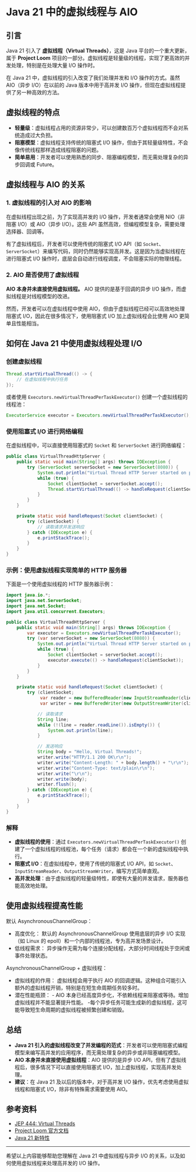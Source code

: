 # Java 21 中的虚拟线程与 AIO

## 引言

Java 21 引入了 **虚拟线程（Virtual Threads）**，这是 Java 平台的一个重大更新，属于 **Project Loom** 项目的一部分。虚拟线程是轻量级的线程，实现了更高效的并发处理，特别是在处理大量 I/O 操作时。

在 Java 21 中，虚拟线程的引入改变了我们处理并发和 I/O 操作的方式。虽然 AIO（异步 I/O）在以前的 Java 版本中用于高并发 I/O 操作，但现在虚拟线程提供了另一种高效的方法。

## 虚拟线程的特点

- **轻量级**：虚拟线程占用的资源非常少，可以创建数百万个虚拟线程而不会对系统造成过大负担。
- **阻塞模型**：虚拟线程支持传统的阻塞式 I/O 操作，但由于其轻量级特性，不会像传统线程那样造成线程阻塞的问题。
- **简单易用**：开发者可以使用熟悉的同步、阻塞编程模型，而无需处理复杂的异步回调或 Future。

## 虚拟线程与 AIO 的关系

### 1. 虚拟线程的引入对 AIO 的影响

在虚拟线程出现之前，为了实现高并发的 I/O 操作，开发者通常会使用 NIO（非阻塞 I/O）或 AIO（异步 I/O）。这些 API 虽然高效，但编程模型复杂，需要处理选择器、回调等。

有了虚拟线程后，开发者可以使用传统的阻塞式 I/O API（如 `Socket`、`ServerSocket`）来编写代码，同时仍然能够实现高并发。这是因为当虚拟线程在进行阻塞式 I/O 操作时，底层会自动进行线程调度，不会阻塞实际的物理线程。

### 2. AIO 是否使用了虚拟线程

**AIO 本身并未直接使用虚拟线程。** AIO 提供的是基于回调的异步 I/O 操作，而虚拟线程是对线程模型的改进。

然而，开发者可以在虚拟线程中使用 AIO，但由于虚拟线程已经可以高效地处理阻塞式 I/O，因此在很多情况下，使用阻塞式 I/O 加上虚拟线程会比使用 AIO 更简单且性能相当。

## 如何在 Java 21 中使用虚拟线程处理 I/O

### 创建虚拟线程

```java
Thread.startVirtualThread(() -> {
    // 在虚拟线程中执行任务
});
```

或者使用 `Executors.newVirtualThreadPerTaskExecutor()` 创建一个虚拟线程的线程池：

```java
ExecutorService executor = Executors.newVirtualThreadPerTaskExecutor();
```

### 使用阻塞式 I/O 进行网络编程

在虚拟线程中，可以直接使用阻塞式的 `Socket` 和 `ServerSocket` 进行网络编程：

```java
public class VirtualThreadHttpServer {
    public static void main(String[] args) throws IOException {
        try (ServerSocket serverSocket = new ServerSocket(8080)) {
            System.out.println("Virtual Thread HTTP Server started on port 8080...");
            while (true) {
                Socket clientSocket = serverSocket.accept();
                Thread.startVirtualThread(() -> handleRequest(clientSocket));
            }
        }
    }

    private static void handleRequest(Socket clientSocket) {
        try (clientSocket) {
            // 读取请求并发送响应
        } catch (IOException e) {
            e.printStackTrace();
        }
    }
}
```

### 示例：使用虚拟线程实现简单的 HTTP 服务器

下面是一个使用虚拟线程的 HTTP 服务器示例：

```java
import java.io.*;
import java.net.ServerSocket;
import java.net.Socket;
import java.util.concurrent.Executors;

public class VirtualThreadHttpServer {
    public static void main(String[] args) throws IOException {
        var executor = Executors.newVirtualThreadPerTaskExecutor();
        try (var serverSocket = new ServerSocket(8080)) {
            System.out.println("Virtual Thread HTTP Server started on port 8080...");
            while (true) {
                Socket clientSocket = serverSocket.accept();
                executor.execute(() -> handleRequest(clientSocket));
            }
        }
    }

    private static void handleRequest(Socket clientSocket) {
        try (clientSocket;
             var reader = new BufferedReader(new InputStreamReader(clientSocket.getInputStream()));
             var writer = new BufferedWriter(new OutputStreamWriter(clientSocket.getOutputStream()))) {

            // 读取请求
            String line;
            while (!(line = reader.readLine()).isEmpty()) {
                System.out.println(line);
            }

            // 发送响应
            String body = "Hello, Virtual Threads!";
            writer.write("HTTP/1.1 200 OK\r\n");
            writer.write("Content-Length: " + body.length() + "\r\n");
            writer.write("Content-Type: text/plain\r\n");
            writer.write("\r\n");
            writer.write(body);
            writer.flush();
        } catch (IOException e) {
            e.printStackTrace();
        }
    }
}
```

### 解释

- **虚拟线程的使用**：通过 `Executors.newVirtualThreadPerTaskExecutor()` 创建了一个虚拟线程的线程池，每个任务（请求）都会在一个新的虚拟线程中执行。
- **阻塞式 I/O**：在虚拟线程中，使用了传统的阻塞式 I/O API，如 `Socket`、`InputStreamReader`、`OutputStreamWriter`，编写方式简单直观。
- **高并发处理**：由于虚拟线程的轻量级特性，即使有大量的并发请求，服务器也能高效地处理。

## 使用虚拟线程提高性能

默认 AsynchronousChannelGroup：

- 高度优化： 默认的 AsynchronousChannelGroup 使用底层的异步 I/O 实现（如 Linux 的 epoll）和一个内部的线程池，专为高并发场景设计。
- 低线程需求： 异步操作无需为每个连接分配线程，大部分时间线程处于空闲或事件处理状态。

AsynchronousChannelGroup + 虚拟线程：

- 虚拟线程的作用： 虚拟线程会用于执行 AIO 的回调逻辑。这种组合可能引入额外的虚拟线程开销，特别是在短生命周期任务较多时。
- 潜在性能瓶颈： - AIO 本身已经高度异步化，不依赖线程来阻塞或等待。增加虚拟线程并不能显著提升性能。 -每个异步任务可能生成新的虚拟线程，这可能导致短生命周期的虚拟线程被频繁创建和销毁。

## 总结

- **Java 21 引入的虚拟线程改变了并发编程的范式**：开发者可以使用阻塞式编程模型来编写高并发的应用程序，而无需处理复杂的异步或非阻塞编程模型。
- **AIO 本身并未直接使用虚拟线程**：AIO 提供的是异步 I/O API，但有了虚拟线程后，很多情况下可以直接使用阻塞式 I/O，加上虚拟线程，实现高并发处理。
- **建议**：在 Java 21 及以后的版本中，对于高并发 I/O 操作，优先考虑使用虚拟线程和阻塞式 I/O，除非有特殊需求需要使用 AIO。

## 参考资料

- [JEP 444: Virtual Threads](https://openjdk.org/jeps/444)
- [Project Loom 官方文档](https://openjdk.org/projects/loom/)
- [Java 21 新特性](https://www.oracle.com/java/technologies/javase/21-relnote-issues.html)

---

希望以上内容能够帮助您理解在 Java 21 中虚拟线程与异步 I/O 的关系，以及如何使用虚拟线程来处理高并发的 I/O 操作。
